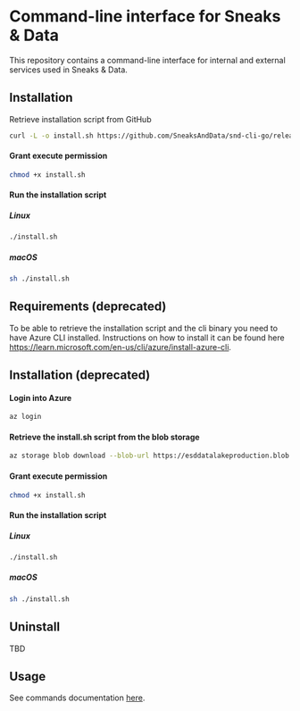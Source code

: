# Command-line interface for Sneaks & Data

This repository contains a command-line interface for internal and external services used in Sneaks & Data.
 
## Installation
Retrieve installation script from GitHub
```bash
curl -L -o install.sh https://github.com/SneaksAndData/snd-cli-go/releases/latest/download/install.sh
```

#### Grant execute permission
```bash
chmod +x install.sh
```

#### Run the installation script
##### Linux
```bash
./install.sh
```
##### macOS

```bash
sh ./install.sh
```


## Requirements (deprecated)

To be able to retrieve the installation script and the cli binary you need to have Azure CLI installed. Instructions on
how to install it can be found here https://learn.microsoft.com/en-us/cli/azure/install-azure-cli.

## Installation (deprecated)
#### Login into Azure
```bash
az login
```
#### Retrieve the install.sh script from the blob storage
```bash
az storage blob download --blob-url https://esddatalakeproduction.blob.core.windows.net/dist/snd-cli-go/install.sh --auth-mode login --file "install.sh"
```
#### Grant execute permission
```bash
chmod +x install.sh
```

#### Run the installation script
##### Linux
```bash
./install.sh
```
##### macOS

```bash
sh ./install.sh
```


## Uninstall

TBD

## Usage

See commands documentation [here](./docs/snd.md).
